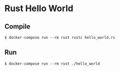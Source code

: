# Rust Hello World

## Compile

```
$ docker-compose run --rm rust rustc hello_world.rs
```

## Run

```
$ docker-compose run --rm rust ./hello_world
```
